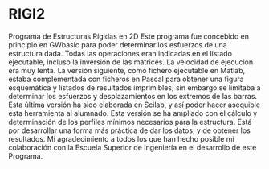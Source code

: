 # RIGI2
Programa de Estructuras Rígidas en 2D
Este programa fue concebido en principio en GWbasic para poder determinar los esfuerzos de una estructura dada. Todas las operaciones eran indicadas en el listado ejecutable, incluso la inversión de las matrices. La velocidad de ejecución era muy lenta. La versión siguiente, como fichero ejecutable en Matlab, estaba complementada con ficheros en Pascal para obtener una figura esquemática y listados de resultados imprimibles; sin embargo se limitaba a determinar los esfuerzos y desplazamientos en los extremos de las barras.
Esta última versión ha sido elaborada en Scilab, y así poder hacer asequible esta herramienta al alumnado. Esta versión se ha ampliado con el cálculo y determinación de los perfiles mínimos necesarios para la estructura.
Está por desarrollar una forma más práctica de dar los datos, y de obtener los resultados.
Mi agradecimiento a todos los que han hecho posible mi colaboración con la Escuela Superior de Ingeniería en el desarrollo de este Programa.
